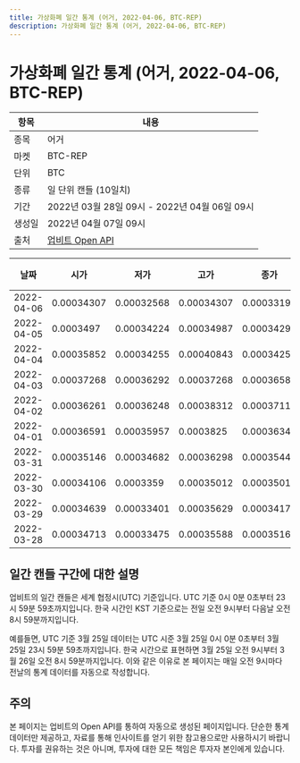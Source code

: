 ```yaml
---
title: 가상화폐 일간 통계 (어거, 2022-04-06, BTC-REP)
description: 가상화폐 일간 통계 (어거, 2022-04-06, BTC-REP)
---
```



가상화폐 일간 통계 (어거, 2022-04-06, BTC-REP)
===

|항목|내용|
|--|--|
|종목|어거|
|마켓|BTC-REP|
|단위|BTC|
|종류|일 단위 캔들 (10일치)|
|기간|2022년 03월 28일 09시 - 2022년 04월 06일 09시|
|생성일|2022년 04월 07일 09시|
|출처|[업비트 Open API](https://docs.upbit.com)|


|날짜|시가|저가|고가|종가|비고|
|--|--|--|--|--|--|
|2022-04-06|0.00034307|0.00032568|0.00034307|0.00033193|    |
|2022-04-05|0.0003497|0.00034224|0.00034987|0.00034291|    |
|2022-04-04|0.00035852|0.00034255|0.00040843|0.00034255|    |
|2022-04-03|0.00037268|0.00036292|0.00037268|0.00036581|    |
|2022-04-02|0.00036261|0.00036248|0.00038312|0.00037112|    |
|2022-04-01|0.00036591|0.00035957|0.0003825|0.00036346|    |
|2022-03-31|0.00035146|0.00034682|0.00036298|0.00035443|    |
|2022-03-30|0.00034106|0.0003359|0.00035012|0.0003501|    |
|2022-03-29|0.00034639|0.00033401|0.00035629|0.00034177|    |
|2022-03-28|0.00034713|0.00033475|0.00035588|0.00035162|    |


일간 캔들 구간에 대한 설명
---


업비트의 일간 캔들은 세계 협정시(UTC) 기준입니다. 
UTC 기준 0시 0분 0초부터 23시 59분 59초까지입니다. 
한국 시간인 KST 기준으로는 전일 오전 9시부터 다음날 오전 8시 59분까지입니다. 


예를들면, UTC 기준 3월 25일 데이터는 UTC 시준 3월 25일 0시 0분 0초부터 3월 25일 23시 59분 59초까지입니다. 
한국 시간으로 표현하면 3월 25일 오전 9시부터 3월 26일 오전 8시 59분까지입니다. 
이와 같은 이유로 본 페이지는 매일 오전 9시마다 전날의 통계 데이터를 자동으로 작성합니다. 


주의
---


본 페이지는 업비트의 Open API를 통하여 자동으로 생성된 페이지입니다. 
단순한 통계 데이터만 제공하고, 자료를 통해 인사이트를 얻기 위한 참고용으로만 사용하시기 바랍니다. 
투자를 권유하는 것은 아니며, 투자에 대한 모든 책임은 투자자 본인에게 있습니다. 
